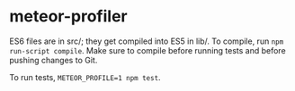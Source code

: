 # meteor-profiler

ES6 files are in src/; they get compiled into ES5 in lib/. To compile,
run `npm run-script compile`. Make sure to compile before running
tests and before pushing changes to Git.

To run tests, `METEOR_PROFILE=1 npm test`.
